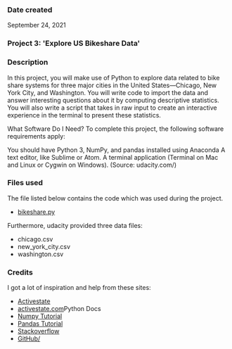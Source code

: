 ### Date created
September 24, 2021

### Project 3: 'Explore US Bikeshare Data'

### Description
In this project, you will make use of Python to explore data related to bike share systems for three major cities in the United States—Chicago, New York City, and Washington. You will write code to import the data and answer interesting questions about it by computing descriptive statistics. You will also write a script that takes in raw input to create an interactive experience in the terminal to present these statistics.

What Software Do I Need?
To complete this project, the following software requirements apply:

You should have Python 3, NumPy, and pandas installed using Anaconda
A text editor, like Sublime or Atom.
A terminal application (Terminal on Mac and Linux or Cygwin on Windows).
(Source: udacity.com/)

### Files used
The file listed below contains the code which was used during the project.
<ul>
<li>
<a href="https://github.com/PeBe2020/pdsnd_github/blob/documentation/bikeshare.py" rel="nofollow">bikeshare.py</a>
</li>
</ul>
Furthermore, udacity provided three data files:
<ul>
<li>chicago.csv</li>
<li>new_york_city.csv</li>
<li>washington.csv</li>
</ul>

### Credits
I got a lot of inspiration and help from these sites:
<ul>
<li><a href="https://code.activestate.com/recipes/langs/python/" rel="nofollow">Activestate</a></li>
<li><a href="https://docs.python.org/3/" rel="nofollow">activestate.com</a>Python Docs</li>
<li><a href="https://numpy.org/learn/" rel="nofollow">Numpy Tutorial</a></li>
<li><a href="https://pandas.pydata.org/pandas-docs/stable/getting_started/tutorials.html" rel="nofollow">Pandas Tutorial</a></li>
<li><a href="https://stackoverflow.com/" rel="nofollow">Stackoverflow</a></li>
<li><a href="https://github.com/" rel="nofollow">GitHub/</a></li>
</ul>
